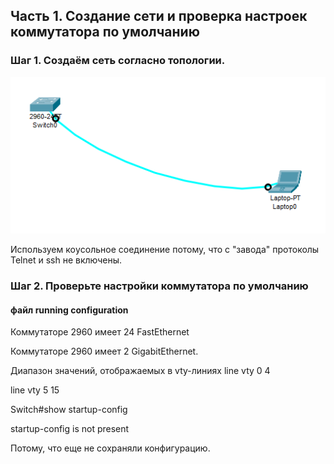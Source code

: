 ## Часть 1. Создание сети и проверка настроек коммутатора по умолчанию

### Шаг 1. Создаём сеть согласно топологии.

![](hw01.png)

Используем коyсольное соединение потому, что с "завода" протоколы Telnet и ssh не включены.
### Шаг 2. Проверьте настройки коммутатора по умолчанию

#### файл running configuration

Коммутаторе 2960 имеет 24 FastEthernet

Коммутаторе 2960 имеет 2 GigabitEthernet.

Диапазон значений, отображаемых в vty-линиях 
line vty 0 4

line vty 5 15

Switch#show startup-config

startup-config is not present

Потому, что еще не сохраняли конфигурацию.
